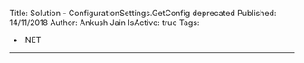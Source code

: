 Title: Solution - ConfigurationSettings.GetConfig deprecated
Published: 14/11/2018
Author: Ankush Jain
IsActive: true
Tags:
  - .NET
---
